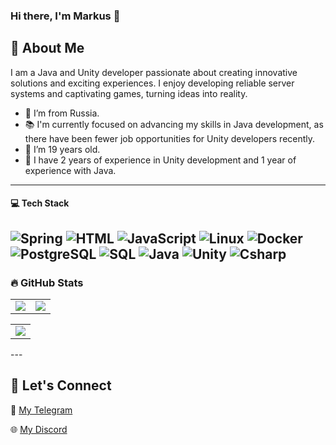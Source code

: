### Hi there, I'm Markus 👋

## 🌟 About Me
I am a Java and Unity developer passionate about creating innovative solutions and exciting experiences. I enjoy developing reliable server systems and captivating games, turning ideas into reality.
- 🌊 I’m from Russia.
- 📚 I'm currently focused on advancing my skills in Java development, as there have been fewer job opportunities for Unity developers recently.
- 🧮 I’m 19 years old.
- 🔗 I have 2 years of experience in Unity development and 1 year of experience with Java.
---
#### 💻 Tech Stack

![Spring](https://img.shields.io/badge/-Spring-000?&logo=Spring)
![HTML](https://img.shields.io/badge/-HTML-000?&logo=HTML)
![JavaScript](https://img.shields.io/badge/-JavaScript-000?&logo=JavaScript)
![Linux](https://img.shields.io/badge/-Linux-000?&logo=Linux)
![Docker](https://img.shields.io/badge/-Docker-000?&logo=Docker)
![PostgreSQL](https://img.shields.io/badge/-PostgreSQL-000?&logo=PostgreSQL)
![SQL](https://img.shields.io/badge/-SQL-000?&logo=SQL)
![Java](https://img.shields.io/badge/-Java-000?&logo=Java)
![Unity](https://img.shields.io/badge/-Unity-000?&logo=Unity)
![Csharp](https://img.shields.io/badge/-Csharp-000?&logo=sharp)
---
### 🔥 GitHub Stats

<table>
    <tr>
        <td>
            <img src="https://github-readme-stats.vercel.app/api?username=Vouldvel1&show_icons=true&theme=radical"/>
        </td>
        <td>
            <img src="https://github-readme-streak-stats.herokuapp.com/?user=vouldvel1&theme=dark"/>
        </td>
    </tr>
</table>
<table>
  <tr>
        <td>
            <img src="https://github-readme-activity-graph.vercel.app/graph?username=VouldVel1&theme=github-compact"/>
        </td>
    </tr>
</table>
---

## 🤝 Let's Connect
💬 [My Telegram](https://t.me/VouldVell)

🌐 [My Discord](https://discordapp.com/users/946840414420369448/)
